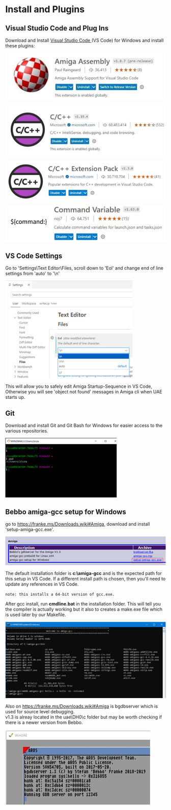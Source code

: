 Install and Plugins
====

Visual Studio Code and Plug Ins
----

Download and Install [Visual Studio Code ](https://code.visualstudio.com/download)(VS Code) for Windows and install these plugins:
<br>

![alt text](images/AA.jpg "Amiga Assembly")

![alt text](images/cpp.jpg "C/C++")

![alt text](images/cpp-ext.jpg "Extension")

![alt text](images/cmd_var-plugin.jpg "Command Variable")

VS Code Settings
--
Go to 'Settings\Text Editor\Files, scroll down to 'Eol' and change end of line settings from 'auto' to '\n' 

![alt text](images/vscode-settings-eol.jpg "Settings")

This will allow you to safely edit Amiga Startup-Sequence in VS Code, 
Otherwise you will see 'object not found' messages in Amiga cli when UAE starts up.



Git 
--
Download and install Git and Git Bash for Windows for easier access to the various repositories.

![alt text](images/git.jpg "Git")




Bebbo amiga-gcc setup for Windows
---


go to https://franke.ms/Downloads.wiki#Amiga, download and install 'setup-amiga-gcc.exe'.

![alt text](images/bebbo.jpg "Bebbo")


The default installation folder is **c:\amiga-gcc** and is the expected path for this setup in VS Code. If a different install path is chosen, then you'll need to update any references in  VS Code.

``note: this installs a 64-bit version of gcc.exe.``

After gcc install, run **cmdline.bat** in the installation folder. 
This will tell you the compiler is actually working but it also to creates a make.exe file which is used later by our Makefile.

![alt text](images/bebbo-toolchain-installed1.jpg "GCC")

Also on https://franke.ms/Downloads.wiki#Amiga is bgdbserver which is used for source level debugging.
<br>v1.3 is alreay located in the uae\DH0\c folder but may be worth checking if there is a newer version from Bebbo.


![alt text](images/rd.jpg "bgdbserver")





